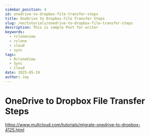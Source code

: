 ```yaml
---
sidebar_position: 4
id: onedrive-to-dropbox-file-transfer-steps
title: OneDrive to Dropbox File Transfer Steps
slug: /en/tutorials/onedrive-to-dropbox-file-transfer-steps
description: This is sample Post for writer
keywords:
  - rcloneview
  - rclone
  - cloud
  - sync
tags:
  - RcloneView
  - Sync
  - Cloud
date: 2025-05-19
author: Jay
---
```

# OneDrive to Dropbox File Transfer Steps

https://www.multcloud.com/tutorials/migrate-onedrive-to-dropbox-4125.html